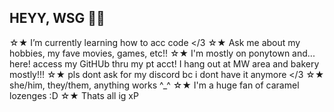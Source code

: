 ## HEYY, WSG 🌸🥳
☆★ I’m currently learning how to acc code </3
☆★ Ask me about my hobbies, my fave movies, games, etc!!
☆★ I'm mostly on ponytown and... here! access my GitHUb thru my pt acct! I hang out at MW area and bakery mostly!!!
☆★ pls dont ask for my discord bc i dont have it anymore </3
☆★ she/him, they/them, anything works ^_^
☆★ I'm a huge fan of caramel lozenges :D
☆★ Thats all ig xP

<!--



-->
